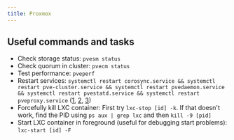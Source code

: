 ```yaml
---
title: Proxmox
---
```


## Useful commands and tasks

* Check storage status: `pvesm status`
* Check quorum in cluster: `pvecm status`
* Test performance: `pveperf`
* Restart services: `systemctl restart corosync.service && systemctl restart pve-cluster.service && systemctl restart pvedaemon.service && systemctl restart pvestatd.service && systemctl restart pveproxy.service` ([1](https://gist.github.com/kevin39/ab9d68a50c9714f5acd9a69781e657fd), [2](https://forum.proxmox.com/threads/stopping-all-proxmox-services-on-a-node.34318/#post-168154), [3](https://pve.proxmox.com/wiki/Service_daemons))
* Forcefully kill LXC container: First try `lxc-stop [id] -k`. If that doesn't work, find the PID using `ps aux | grep lxc` and then `kill -9 [pid]`
* Start LXC container in foreground (useful for debugging start problems): `lxc-start [id] -F`

